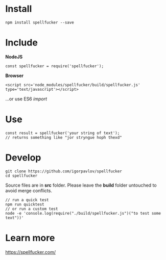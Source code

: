 Install
===========

```
npm install spellfucker --save
```

Include
=========

**NodeJS** 

```
const spellfucker = require('spellfucker');
```

**Browser**

```
<script src='node_modules/spellfucker/build/spellfucker.js' type='text/javascript'></script>
```
...or use ES6 *import*


Use
=====

```
const result = spellfucker('your string of text'); 
// returns something like "jor stryngue hoph thexd"
```

Develop
===========

```
git clone https://github.com/igorpavlov/spellfucker
cd spellfucker
```

Source files are in **src** folder. Please leave the **build** folder untouched to avoid merge conflicts.

```
// run a quick test
npm run quicktest
// or run a custom test
node -e 'console.log(require("./build/spellfucker.js")("to test some text"))'
```

Learn more
===========

https://spellfucker.com/
